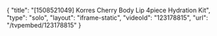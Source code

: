 {
    "title": "[1508521049] Korres Cherry Body   Lip 4piece Hydration Kit",
    "type": "solo",
    "layout": "iframe-static",
    "videoId": "123178815",
    "url": "\/tvpembed\/123178815"
}